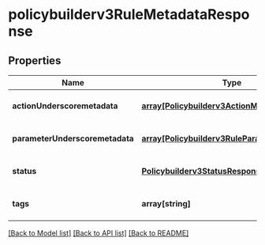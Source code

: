 # policybuilderv3RuleMetadataResponse

## Properties
Name | Type | Description | Notes
------------ | ------------- | ------------- | -------------
**actionUnderscoremetadata** | [**array[Policybuilderv3ActionMetadata]**](Policybuilderv3ActionMetadata.md) |  | [optional] [default to null]
**parameterUnderscoremetadata** | [**array[Policybuilderv3RuleParameterMetadata]**](Policybuilderv3RuleParameterMetadata.md) |  | [optional] [default to null]
**status** | [**Policybuilderv3StatusResponseBase**](Policybuilderv3StatusResponseBase.md) |  | [optional] [default to null]
**tags** | **array[string]** |  | [optional] [default to null]

[[Back to Model list]](../README.md#documentation-for-models) [[Back to API list]](../README.md#documentation-for-api-endpoints) [[Back to README]](../README.md)


